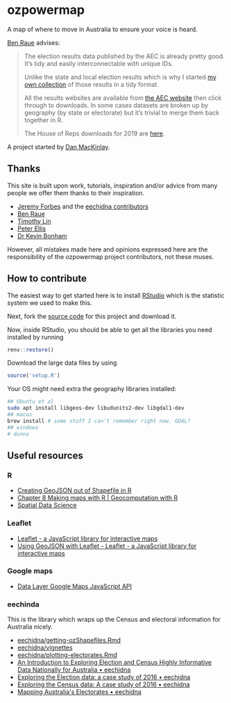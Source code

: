 # ozpowermap

A map of where to move in Australia to ensure your voice is heard.

[Ben Raue](https://www.tallyroom.com.au/) advises:

>The election results data published by the AEC is already pretty good.
>It’s tidy and easily interconnectable with unique IDs.
>
>Unlike the state and local election results which is why I started [my own collection](https://www.tallyroom.com.au/data) of those results in a tidy format.
>
>All the results websites are available from [the AEC website](https://results.aec.gov.au/) then click through to downloads.
>In some cases datasets are broken up by geography (by state or electorate) but it’s trivial to merge them back together in R.
>
>The House of Reps downloads for 2019 are [here](https://results.aec.gov.au/24310/Website/HouseDownloadsMenu-24310-Csv.htm).

A project started by [Dan MacKinlay](https://danmackinlay.name).

## Thanks

This site is built upon work, tutorials, inspiration and/or advice from many people we offer them thanks to their inspiration.

* [Jeremy Forbes](https://github.com/jforbes14/) and the [eechidna contributors](https://github.com/jforbes14/eechidna/graphs/contributors)
* [Ben Raue](https://www.tallyroom.com.au/) 
* [Timothy Lin](https://www.timlrx.com/blog/using-leaflet-in-r-tutorial)
* [Peter Ellis](http://freerangestats.info/)
* [Dr Kevin Bonham](https://kevinbonham.blogspot.com/)

However, all mistakes made here and opinions expressed here are the responsibility of the ozpowermap project contributors, not these muses.

## How to contribute

The easiest way to get started here is to install [RStudio](https://www.rstudio.com/products/rstudio/) which is the statistic system we used to make this.

Next, fork the [source code](https://github.com/oz-info/ozpowermap) for this project and download it.

Now, inside RStudio, you should be able to get all the libraries you need installed by running 

```r
renv::restore()
```

Download the large data files by using 

```r
source('setup.R')
```

Your OS might need extra the geography libraries installed:

```bash
## Ubuntu et al
sudo apt install libgeos-dev libudunits2-dev libgdal1-dev
## macos
brew install # some stuff I can't remember right now. GDAL?
## windows 
# dunno
```

## Useful resources

### R

* [Creating GeoJSON out of Shapefile in R](https://blog.exploratory.io/creating-geojson-out-of-shapefile-in-r-40bc0005857d)
* [Chapter 8 Making maps with R | Geocomputation with R](https://geocompr.robinlovelace.net/adv-map.html)
* [Spatial Data Science](https://keen-swartz-3146c4.netlify.app/)

### Leaflet

* [Leaflet - a JavaScript library for interactive maps](https://leafletjs.com/index.html)
* [Using GeoJSON with Leaflet - Leaflet - a JavaScript library for interactive maps](https://leafletjs.com/examples/geojson/)

### Google maps

* [Data Layer Google Maps JavaScript API](https://developers.google.com/maps/documentation/javascript/datalayer#style_geojson_data)

### eechinda

This is the library which wraps up the Census and electoral information for Australia nicely.

* [eechidna/getting-ozShapefiles.Rmd](https://github.com/jforbes14/eechidna/blob/master/vignettes/getting-ozShapefiles.Rmd)
* [eechidna/vignettes](https://github.com/jforbes14/eechidna/tree/master/vignettes)
* [eechidna/plotting-electorates.Rmd](https://github.com/jforbes14/eechidna/blob/master/vignettes/plotting-electorates.Rmd)
* [An Introduction to Exploring Election and Census Highly Informative Data Nationally for Australia • eechidna](https://jforbes14.github.io/eechidna/articles/eechidna-intro.html)
* [Exploring the Election data: a case study of 2016 • eechidna](https://jforbes14.github.io/eechidna/articles/exploring-election-data.html)
* [Exploring the Census data: A case study of 2016 • eechidna](https://jforbes14.github.io/eechidna/articles/exploring-census-data.html)
* [Mapping Australia's Electorates • eechidna](https://jforbes14.github.io/eechidna/articles/plotting-electorates.html)
